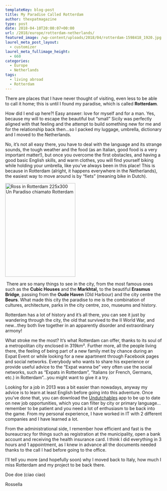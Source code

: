 ```yaml
---
templateKey: blog-post
title: My Paradise Called Rotterdam
author: thexpatmagazine
type: post
date: 2018-04-10T20:00:07+00:00
url: /2018/europe/rotterdam-netherlands/
featured_image: /wp-content/uploads/2018/04/rotterdam-1598418_1920.jpg
laurel_meta_post_layout:
  - customizer
laurel_meta_fullimage_height:
  - 660
categories:
  - Europe
  - Netherlands
tags:
  - living abroad
  - Rotterdam
---
```


There are places that I have never thought of visiting, even less to be able to call it home; this is until I found my paradise, which is called **Rotterdam**.

How did I end up here?! Easy answer: love for myself and for a man. Yes, because my will to escape the beautiful but &#8220;small&#8221; Sicily was perfectly aligned with that feeling and the attempt to build something new for me and for the relationship back then&#8230;so I packed my luggage, umbrella, dictionary and I moved to the Netherlands.

No, it&#8217;s not all easy there, you have to deal with the language and its strange sounds, the tough weather and the food (as an Italian, good food is a very important matter!), but once you overcome the first obstacles, and having a good basic English skills, and warm clothes, you will find yourself biking while holding your umbrella, like you&#8217;ve always been in this place! This is because in Rotterdam (alright, it happens everywhere in the Netherlands), the easiest way to move around is by &#8220;fiets&#8221; (meaning bike in Dutch).

<div class="fluidbox__wrap">
  <p>
    <a class="fluidbox__instance-1 fluidbox--initialized fluidbox--closed fluidbox--ready" href="http://expatmagazine.it/wp-content/uploads/2018/03/Ross-in-Rotterdam.jpg"><img class="alignleft wp-image-2284 size-medium fluidbox__thumb" title="Un Paradiso chiamato Rotterdam" src="http://expatmagazine.it/wp-content/uploads/2018/03/Ross-in-Rotterdam-225x300.jpg" sizes="(max-width: 225px) 100vw, 225px" srcset="https://expatmagazine.it/wp-content/uploads/2018/03/Ross-in-Rotterdam-225x300.jpg 225w, https://expatmagazine.it/wp-content/uploads/2018/03/Ross-in-Rotterdam-375x500.jpg 375w, https://expatmagazine.it/wp-content/uploads/2018/03/Ross-in-Rotterdam.jpg 720w" alt="Ross in Rotterdam 225x300 Un Paradiso chiamato Rotterdam" width="225" height="300" /></a>
  </p>
  
  <p class="fluidbox__ghost">
     There are so many things to see in the city, from the most famous ones such as the <strong>Cubic Houses</strong> and the <strong>Markhtal,</strong> to the beautiful <strong>Erasmus Bridge</strong>, passing from the <strong>Oude Haven</strong> (Old Harbour) and the city centre the <strong>Beurs</strong>. What made this city the paradise to me is the combination of cultures, architecture, parks in the city centre, zoo, museums and history.
  </p>
  
  <p class="fluidbox__ghost">
    Rotterdam has a lot of history and it&#8217;s all there, you can see it just by wandering through the city, the old that survived to the II World War, and new&#8230;they both live together in an apparently disorder and extraordinary armony!
  </p>
</div>

What stroke me the most? It&#8217;s what Rotterdam can offer, thanks to its soul of a metropolitan city enclosed in 319km². Further more, all the people living there, the feeling of being part of a new family met by chance during an Expat Event or while looking for a new apartment through Facebook pages and social networks. Everybody who wants to share his experience or provide useful advice to the &#8220;Expat wanna be&#8221; very often use the social networks, such as &#8220;Expats in Rotterdam&#8221;, &#8220;Italians (or French, Germans, etc.) in Rotterdam&#8221;&#8230;you might want to give it a try.

Looking for a job in 2013 was a bit easier than nowadays, anyway my advice is to learn at least English before going into this adventure. Once you&#8217;ve done that, you can download the [Undutchables][1] app to be up to date on new job opportunities, which you can filter by city or primary language&#8230;remember to be patient and you need a lot of enthusiasm to be back into the game. From my personal experience, I have worked in IT with 2 different companies and I have learned a lot.

From the administrational side, I remember how efficient and fast is the bureaucracy for things such as registration at the municipality, open a bank account and receiving the health insurance card. I think I did everything in 3 hours and 1 appointment, as I knew in advance all the documents needed thanks to the call I had before going to the office.

I&#8217;ll tell you more (and hopefully soon) why I moved back to Italy, how much I miss Rotterdam and my project to be back there.

Doe doe (ciao ciao)

Rossella

[1]: https://undutchables.nl
